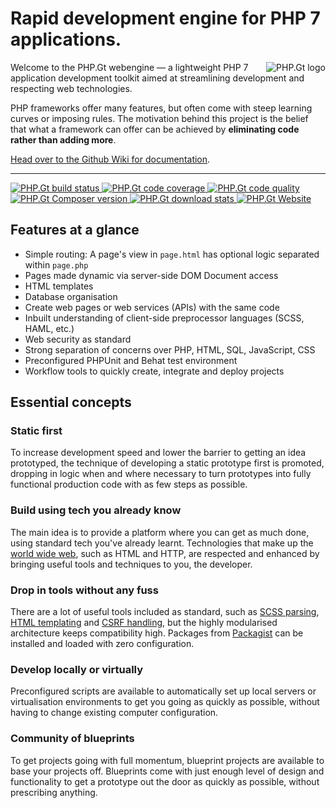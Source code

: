 # Rapid development engine for PHP 7 applications.

<img align="right" src="https://raw.githubusercontent.com/phpgt/webengine/master/logo.png" alt="PHP.Gt logo" />

Welcome to the PHP.Gt webengine — a lightweight PHP 7 application development toolkit aimed at streamlining development and respecting web technologies.

PHP frameworks offer many features, but often come with steep learning curves or imposing rules. The motivation behind this project is the belief that what a framework can offer can be achieved by **eliminating code rather than adding more**.

[Head over to the Github Wiki for documentation](https://github.com/phpgt/webengine/wiki).

***

<a href="https://circleci.com/gh/phpgt/webengine" target="_blank">
    <img src="http://img.shields.io/circleci/project/phpgt/webengine.svg?style=flat-square" alt="PHP.Gt build status" />
</a>
<a href="https://coveralls.io/r/phpgt/webengine" target="_blank">
    <img src="http://img.shields.io/coveralls/phpgt/webengine.svg?style=flat-square" alt="PHP.Gt code coverage" />
</a>
<a href="https://scrutinizer-ci.com/g/phpgt/webengine" target="_blank">
    <img src="http://img.shields.io/scrutinizer/g/phpgt/webengine.svg?style=flat-square" alt="PHP.Gt code quality" />
</a>
<a href="https://packagist.org/packages/phpgt/webengine" target="_blank">
    <img src="http://img.shields.io/packagist/v/phpgt/webengine.svg?style=flat-square" alt="PHP.Gt Composer version" />
</a>
<a href="https://packagist.org/packages/phpgt/webengine" target="_blank">
    <img src="http://img.shields.io/packagist/dm/phpgt/webengine.svg?style=flat-square" alt="PHP.Gt download stats" />
</a>
<a href="http://www.php.gt" target="_blank">
    <img src="http://img.shields.io/badge/web-www.php.gt-26a5e3.svg?style=flat-square" alt="PHP.Gt Website" />
</a>

Features at a glance
--------------------

+ Simple routing: A page's view in `page.html` has optional logic separated within `page.php`  
+ Pages made dynamic via server-side DOM Document access
+ HTML templates
+ Database organisation
+ Create web pages or web services (APIs) with the same code
+ Inbuilt understanding of client-side preprocessor languages (SCSS, HAML, etc.)
+ Web security as standard
+ Strong separation of concerns over PHP, HTML, SQL, JavaScript, CSS
+ Preconfigured PHPUnit and Behat test environment
+ Workflow tools to quickly create, integrate and deploy projects

Essential concepts
------------------

### Static first

To increase development speed and lower the barrier to getting an idea prototyped, the technique of developing a static prototype first is promoted, dropping in logic when and where necessary to turn prototypes into fully functional production code with as few steps as possible.  

### Build using tech you already know

The main idea is to provide a platform where you can get as much done, using standard tech you've already learnt. Technologies that make up the [world wide web](https://en.wikipedia.org/wiki/World_Wide_Web), such as HTML and HTTP, are respected and enhanced by bringing useful tools and techniques to you, the developer.

### Drop in tools without any fuss

There are a lot of useful tools included as standard, such as [SCSS parsing](https://github.com/phpgt/webengine/wiki/Client-side-files), [HTML templating](https://github.com/phpgt/webengine/wiki/Templating) and [CSRF handling](https://github.com/phpgt/webengine/wiki/CSRF), but the highly modularised architecture keeps compatibility high. Packages from [Packagist](https://packagist.org) can be installed and loaded with zero configuration.

### Develop locally or virtually

Preconfigured scripts are available to automatically set up local servers or virtualisation environments to get you going as quickly as possible, without having to change existing computer configuration.

### Community of blueprints

To get projects going with full momentum, blueprint projects are available to base your projects off. Blueprints come with just enough level of design and functionality to get a prototype out the door as quickly as possible, without prescribing anything.

